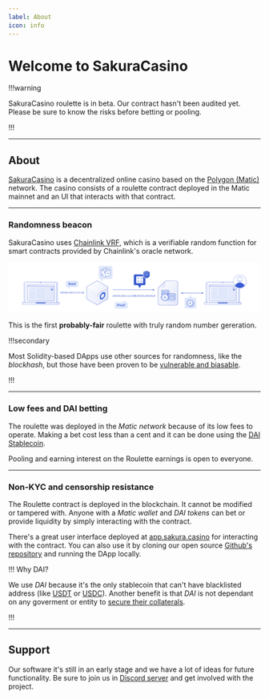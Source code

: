 ```yaml
---
label: About
icon: info
---
```

# Welcome to SakuraCasino

!!!warning

SakuraCasino roulette is in beta. Our contract hasn't been audited yet. Please be sure to know the risks before betting or pooling.

!!!

---

## About

[SakuraCasino](https://sakura.casino) is a decentralized online casino based on the [Polygon (Matic)](https://polygon.technology/) network.
The casino consists of a roulette contract deployed in the Matic mainnet and an UI that interacts with that contract.

---

### Randomness beacon

SakuraCasino uses [Chainlink VRF](https://chain.link/solutions/chainlink-vrf), which is a verifiable random function for smart contracts provided by Chainlink's oracle network.

![](assets/chainlink_vrf_graphic.svg)

This is the first **probably-fair** roulette with truly random number gereration.

!!!secondary

Most Solidity-based DApps use other sources for randomness, like the *blockhash*, but those have been proven to be [vulnerable and biasable](https://betterprogramming.pub/how-to-generate-truly-random-numbers-in-solidity-and-blockchain-9ced6472dbdf).

!!!

---


### Low fees and DAI betting

The roulette was deployed in the *Matic network* because of its low fees to operate. Making a bet cost less than a cent and it can be done using the [DAI Stablecoin](https://makerdao.com/).

Pooling and earning interest on the Roulette earnings is open to everyone. 

---

### Non-KYC and censorship resistance

The Roulette contract is deployed in the blockchain. It cannot be modified or tampered with. Anyone with a *Matic wallet* and *DAI tokens* can bet or provide liquidity by simply interacting with the contract.

There's a great user interface deployed at [app.sakura.casino](https://app.sakura.casino/) for interacting with the contract. You can also use it by cloning our open source [Github's repository](https://github.com/sakuracasino/roulette-ui) and running the DApp locally.

!!! Why DAI?

We use *DAI* because it's the only stablecoin that can't have blacklisted address (like [USDT](https://www.theblockcrypto.com/linked/80249/tether-blacklist-addresses-ethereum) or [USDC](https://www.theblockcrypto.com/linked/102761/centre-consortium-blacklisted-seven-usdc-addresses-wednesday)). Another benefit is that *DAI* is not dependant on any goverment or entity to [secure their collaterals](https://makerdao.com/en/whitepaper/#collateral-assets).

!!!

---

## Support

Our software it's still in an early stage and we have a lot of ideas for future functionality. Be sure to join us in [Discord server](https://discord.gg/DHux5uEvrJ) and get involved with the project.